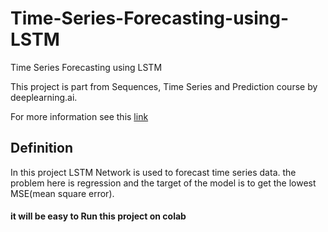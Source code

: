 # Time-Series-Forecasting-using-LSTM
Time Series Forecasting using LSTM


This project is part from Sequences, Time Series and Prediction course by deeplearning.ai.

For more information see this [link](https://www.coursera.org/learn/tensorflow-sequences-time-series-and-prediction)

## Definition
In this project LSTM Network is used to forecast time series data. the problem here is regression and the target of the model is to get the lowest MSE(mean square error). 



#### it will be easy to Run this project on colab
